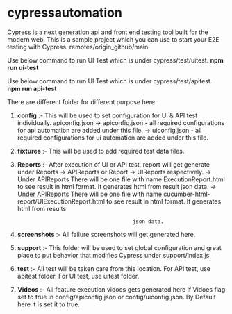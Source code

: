 # cypressautomation

Cypress is a next generation api and front end testing tool built for the modern web. This is a sample project which you can use to start your E2E testing with Cypress.
remotes/origin_github/main

Use below command to run UI Test which is under cypress/test/uitest.
**npm run ui-test**

Use below command to run UI Test which is under cypress/test/apitest.
**npm run api-test**

There are different folder for different purpose here.
1. **config**      :- This will be used to set configuration for UI & API test individually. apiconfig.json
	 -> apiconfig.json - all required configurations for api automation are added under this file.
	 -> uiconfig.json  - all required configurations for ui automation are added under this file.
2. **fixtures**    :- This will be used to add required test data files.
3. **Reports**     :- After execution of UI or API test, report will get generate under Reports -> APIReports or Report -> UIReports respectively.
											-> Under APIReports There will be one file with name ExecutionReport.html to see result in html format. It generates html from result json data.
                  		-> Under APIReports There will be one file with name cucumber-html-report/UIExecutionReport.html to see result in html format. It generates html from results 
											
											json data.
4. **screenshots** :- All failure screenshots will get generated here.
5. **support**     :- This folder will be used to set global configuration and great place to put behavior that modifies Cypress under support/index.js
6. **test**        :- All test will be taken care from this location. 
                      For API test, use apitest folder.
                      For UI test, use uitest folder.
7. **Videos**      :- All feature execution vidoes gets generated here if Vidoes flag set to true in config/apiconfig.json or config/uiconfig.json. By Default here it is set it to                       true.
